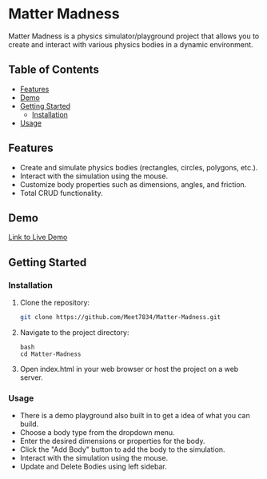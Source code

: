 # Matter Madness

Matter Madness is a physics simulator/playground project that allows you to create and interact with various physics bodies in a dynamic environment.

## Table of Contents

- [Features](#features)
- [Demo](#demo)
- [Getting Started](#getting-started)
  - [Installation](#installation)
- [Usage](#usage)

## Features

- Create and simulate physics bodies (rectangles, circles, polygons, etc.).
- Interact with the simulation using the mouse.
- Customize body properties such as dimensions, angles, and friction.
- Total CRUD functionality.

## Demo

[Link to Live Demo](https://meet7834.github.io/Matter-Madness/)

## Getting Started


### Installation

1. Clone the repository:

   ```bash
   git clone https://github.com/Meet7834/Matter-Madness.git
   ```
2. Navigate to the project directory:
    ```
    bash
    cd Matter-Madness
    ```
3. Open index.html in your web browser or host the project on a web server.

### Usage
- There is a demo playground also built in to get a idea of what you can build. 
- Choose a body type from the dropdown menu.
- Enter the desired dimensions or properties for the body.
- Click the "Add Body" button to add the body to the simulation.
- Interact with the simulation using the mouse.
- Update and Delete Bodies using left sidebar.